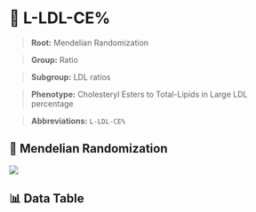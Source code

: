 # 🧪 L-LDL-CE%

> **Root:** Mendelian Randomization

> **Group:** Ratio  

> **Subgroup:** LDL ratios

> **Phenotype:** Cholesteryl Esters to Total-Lipids in Large LDL percentage  

> **Abbreviations:** `L-LDL-CE%`

## 🧬 Mendelian Randomization  

<img src="/MR/Figures/Inverse/LhengxianLDLhengxianCEbaifenhao.png"/>


## 📊 Data Table


<CsvTableMRI src="/MR_Data/Inverse/LhengxianLDLhengxianCEbaifenhao.csv"/>
